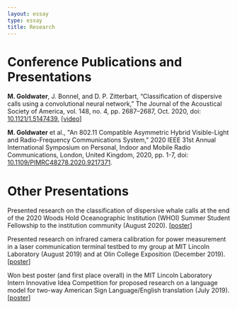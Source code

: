 ```yaml
---
layout: essay
type: essay
title: Research
---
```


<h1>Conference Publications and Presentations</h1>

<b>M. Goldwater</b>, J. Bonnel, and D. P. Zitterbart, “Classification of dispersive calls using a convolutional neural network,” The  Journal of the Acoustical Society of America, vol. 148, no. 4, pp. 2687–2687, Oct. 2020, doi: <a href="10.1121/1.5147439">10.1121/1.5147439.</a> [<a href="https://player.vimeo.com/video/477647534" target="_blank">video</a>]

<b>M. Goldwater</b> et al., "An 802.11 Compatible Asymmetric Hybrid Visible-Light and Radio-Frequency Communications System," 2020 IEEE 31st Annual International Symposium on Personal, Indoor and Mobile Radio Communications, London, United Kingdom, 2020, pp. 1-7, doi: <a href="https://doi.org/10.1109/PIMRC48278.2020.9217371" target="_blank">10.1109/PIMRC48278.2020.9217371</a>.

<h1>Other Presentations</h1>

Presented research on the classification of dispersive whale calls at the end of the 2020 Woods Hold Oceanographic Institution (WHOI) Summer Student Fellowship to the institution community (August 2020). [<a href="{{ site.baseurl}}/posters/SSF_Poster.pdf" target="_blank">poster</a>]

Presented research on infrared camera calibration for power measurement in a laser communication terminal testbed to my group at MIT Lincoln Laboratory (August 2019) and at Olin College Exposition (December 2019). [<a href="{{ site.baseurl}}/posters/MITLL_Poster.pdf" target="_blank">poster</a>]

Won best poster (and first place overall) in the MIT Lincoln Laboratory Intern Innovative Idea Competition for proposed research on a language model for two-way American Sign Language/English translation (July 2019). [<a href="{{ site.baseurl}}/posters/ENVOY_Poster.pdf" target="_blank">poster</a>]
